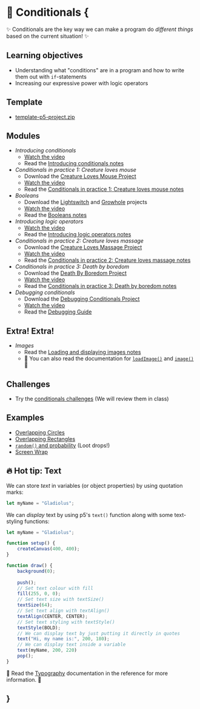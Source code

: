 # 🤔 Conditionals {

✨ Conditionals are the key way we can make a program do *different things* based on the current situation! ✨

## Learning objectives

- Understanding what "conditions" are in a program and how to write them out with `if`-statements
- Increasing our expressive power with logic operators

## Template

- [template-p5-project.zip](../../templates/template-p5-project.zip)

## Modules

- *Introducing conditionals*
    - [Watch the video](https://concordia.yuja.com/V/Video?v=1071114&node=5700547&a=136607647)
    - Read the [Introducing conditionals notes](./introducing-conditionals.md)
- *Conditionals in practice 1: Creature loves mouse*
    - Download the [Creature Loves Mouse Project](./examples/creature-loves-mouse.zip)
    - [Watch the video](https://concordia.yuja.com/V/Video?v=1071111&node=5700535&a=137851353)
    - Read the [Conditionals in practice 1: Creature loves mouse notes](./conditionals-in-practice-part-1.md)
- *Booleans*
    - Download the [Lightswitch](./examples/lightswitch.zip) and [Growhole](./examples/growhole.zip) projects
    - [Watch the video](https://concordia.yuja.com/V/Video?v=1071110&node=5700534&a=7980543)
    - Read the [Booleans notes](./booleans.md)
- *Introducing logic operators*
    - [Watch the video](https://concordia.yuja.com/V/Video?v=1071115&node=5700548&a=89057691)
    - Read the [Introducing logic operators notes](./introducing-logic-operators.md)
- *Conditionals in practice 2: Creature loves massage*
    - Download the [Creature Loves Massage Project](./examples/creature-loves-massage.zip)
    - [Watch the video](https://concordia.yuja.com/V/Video?v=1071112&node=5700536&a=77952213)
    - Read the [Conditionals in practice 2: Creature loves massage notes](./conditionals-in-practice-part-2.md)
- *Conditionals in practice 3: Death by boredom*
    - Download the [Death By Boredom Project](./examples/death-by-boredom.zip)
    - [Watch the video](https://concordia.yuja.com/V/Video?v=1071113&node=5700546&a=198193017)
    - Read the [Conditionals in practice 3: Death by boredom notes](./conditionals-in-practice-part-3.md)
- *Debugging conditionals*
    - Download the [Debugging Conditionals Project](../../debugging/debugging-conditionals.zip)
    - [Watch the video]()
    - Read the [Debugging Guide](../../guides/debugging-guide.md)

## Extra! Extra!

- *Images*
    - Read the [Loading and displaying images notes](../extras/images.md)
    - 📖 You can also read the documentation for [`loadImage()`](https://p5js.org/reference/p5/loadImage/) and [`image()`](https://p5js.org/reference/p5/image/) 📖

## Challenges

- Try the [conditionals challenges](MISSING_LINK) (We will review them in class)

## Examples

- [Overlapping Circles](https://editor.p5js.org/pippinbarr/sketches/NLnxtLMat)
- [Overlapping Rectangles](https://editor.p5js.org/pippinbarr/sketches/5hnVN-_C0)
- [`random()` and probability](https://editor.p5js.org/pippinbarr/sketches/8NkxcrJsi) (Loot drops!)
- [Screen Wrap](https://editor.p5js.org/pippinbarr/sketches/exJrLtvvU)

## 🔥 Hot tip: Text

We can store *text* in variables (or object properties) by using quotation marks:

```javascript
let myName = "Gladiolus";
```

We can *display* text by using p5's `text()` function along with some text-styling functions:

```javascript
let myName = "Gladiolus";

function setup() {
    createCanvas(400, 400);
}

function draw() {
    background(0);
    
    push();
    // Set text colour with fill
    fill(255, 0, 0);
    // Set text size with textSize()
    textSize(64);
    // Set text align with textAlign()
    textAlign(CENTER, CENTER);
    // Set text styling with textStyle()
    textStyle(BOLD);
    // We can display text by just putting it directly in quotes
    text("Hi, my name is:", 200, 180);
    // We can display text inside a variable
    text(myName, 200, 220)
    pop();
}
```

📖 Read the [Typography](https://p5js.org/reference/#Typography) documentation in the reference for more information. 📖

## }